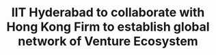 ---
layout: post
title: IIT Hyderabad to collaborate with Hong Kong Firm to establish global network of Venture Ecosystem
event_date: 01-05-2020
categories: pressrelease
link: Press Release - IIT Hyderabad to collaborate with Hong Kong Firm to establish global network of Venture Ecosystem-01-05-2020.pdf
---